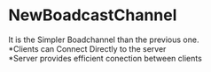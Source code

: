 # NewBoadcastChannel
It is the Simpler Boadchannel than the previous one.
<br> 
*Clients can Connect Directly to the server 
<br>
*Server provides efficient conection between clients